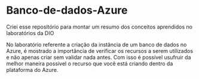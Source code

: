 # Banco-de-dados-Azure
Criei esse repositório para montar um resumo dos conceitos aprendidos no laboratórios da DIO   

No laboratório referente a criação da instância de um banco de dados no Azure, é mostrado a importância de verificar os recursos a serem utilizados e não apenas criar sem validar nada antes. Com isso é possível usufruir da melhor maneira possivel o recurso que você está criando dentro da plataforma do Azure. 
